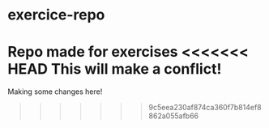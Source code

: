 # exercice-repo
Repo made for exercises
<<<<<<< HEAD
This will make a conflict!
=======
Making some changes here!
>>>>>>> 9c5eea230af874ca360f7b814ef8862a055afb66
